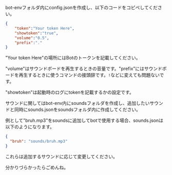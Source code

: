 bot-envフォルダ内にconfig.jsonを作成し、以下のコードをコピぺしてください。
```json:config.json
{
    "token":"Your token Here",
    "showtoken":"true",
    "volume":"0.5",
    "prefix":"."
}
```

"Your token Here"の場所にはBotのトークンを記載してください。

"volume"はサウンドボードを再生するときの音量です。"prefix"にはサウンドボードを再生するときに使うコマンドの接頭辞です。`!`などに変えても問題ないです。

"showtoken"は起動時のログにtokenを記載するかの設定です。

サウンドに関してはbot-env内にsoundsフォルダを作成し、追加したいサウンドと同時にsounds.jsonをsoundsフォルダ内に作成してください。

例として"bruh.mp3"をsoundsに追加してbotで使用する場合、sounds.jsonは以下のようになります。
```json:sounds.json
{
  "bruh": "sounds/bruh.mp3"
}
```
これらは追加するサウンドに応じて変更してください。

分かりづらかったらごめんね。
